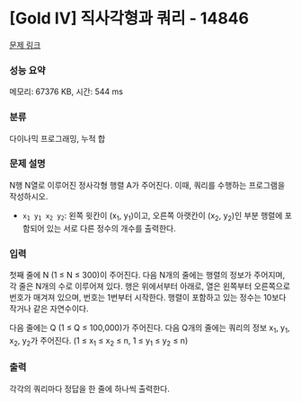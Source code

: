 # [Gold IV] 직사각형과 쿼리 - 14846 

[문제 링크](https://www.acmicpc.net/problem/14846) 

### 성능 요약

메모리: 67376 KB, 시간: 544 ms

### 분류

다이나믹 프로그래밍, 누적 합

### 문제 설명

<p>N행 N열로 이루어진 정사각형 행렬 A가 주어진다. 이때, 쿼리를 수행하는 프로그램을 작성하시오.</p>

<ul>
	<li><code>x<sub>1</sub> y<sub>1</sub> x<sub>2</sub> y<sub>2</sub></code>: 왼쪽 윗칸이 (x<sub>1</sub>, y<sub>1</sub>)이고, 오른쪽 아랫칸이 (x<sub>2</sub>, y<sub>2</sub>)인 부분 행렬에 포함되어 있는 서로 다른 정수의 개수를 출력한다.</li>
</ul>

### 입력 

 <p>첫째 줄에 N (1 ≤ N ≤ 300)이 주어진다. 다음 N개의 줄에는 행렬의 정보가 주어지며, 각 줄은 N개의 수로 이루어져 있다. 행은 위에서부터 아래로, 열은 왼쪽부터 오른쪽으로 번호가 매겨져 있으며, 번호는 1번부터 시작한다. 행렬이 포함하고 있는 정수는 10보다 작거나 같은 자연수이다.</p>

<p>다음 줄에는 Q (1 ≤ Q ≤ 100,000)가 주어진다. 다음 Q개의 줄에는 쿼리의 정보 x<sub>1</sub>, y<sub>1</sub>, x<sub>2</sub>, y<sub>2</sub>가 주어진다. (1 ≤ x<sub>1</sub> ≤ x<sub>2</sub> ≤ n, 1 ≤ y<sub>1</sub> ≤ y<sub>2</sub> ≤ n)</p>

### 출력 

 <p>각각의 쿼리마다 정답을 한 줄에 하나씩 출력한다.</p>

